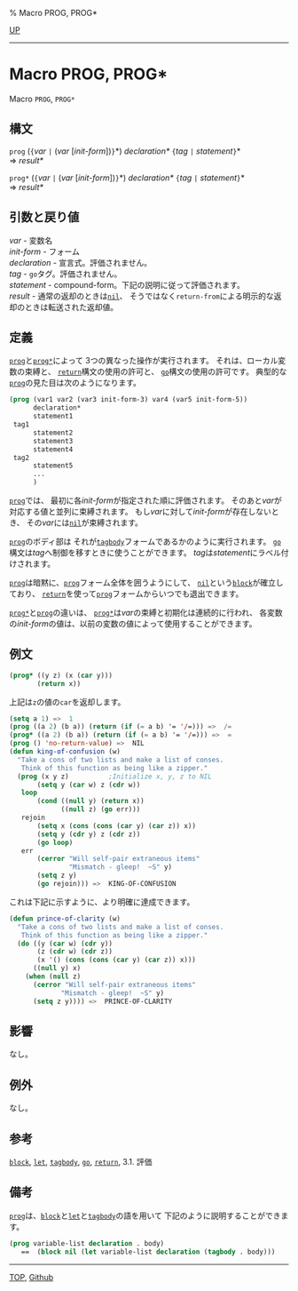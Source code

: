 % Macro PROG, PROG\*

[UP](5.3.html)  

---

# Macro **PROG, PROG\***


Macro `PROG`, `PROG*`


## 構文

`prog` (`{`*var* `|` (*var* [*init-form*])`}`\*)
 *declaration\** `{`*tag* `|` *statement*`}`\*  
=> *result\**

`prog*` (`{`*var* `|` (*var* [*init-form*])`}`\*)
 *declaration\** `{`*tag* `|` *statement*`}`\*  
=> *result\**


## 引数と戻り値

*var* - 変数名  
*init-form* - フォーム  
*declaration* - 宣言式。評価されません。  
*tag* - `go`タグ。評価されません。  
*statement* - compound-form。下記の説明に従って評価されます。  
*result* - 通常の返却のときは[`nil`](5.3.nil-variable.html)、
そうではなく`return-from`による明示的な返却のときは転送された返却値。


## 定義

[`prog`](5.3.prog.html)と[`prog*`](5.3.prog.html)によって
3つの異なった操作が実行されます。
それは、ローカル変数の束縛と、
[`return`](5.3.return.html)構文の使用の許可と、
[`go`](5.3.go.html)構文の使用の許可です。
典型的な[`prog`](5.3.prog.html)の見た目は次のようになります。

```lisp
(prog (var1 var2 (var3 init-form-3) var4 (var5 init-form-5))
      declaration*
      statement1
 tag1
      statement2
      statement3
      statement4
 tag2
      statement5
      ...
      )
```

[`prog`](5.3.prog.html)では、
最初に各*init-form*が指定された順に評価されます。
そのあと*var*が対応する値と並列に束縛されます。
もし*var*に対して*init-form*が存在しないとき、
その*var*には[`nil`](5.3.nil-variable.html)が束縛されます。

[`prog`](5.3.prog.html)のボディ部は
それが[`tagbody`](5.3.tagbody.html)フォームであるかのように実行されます。
[`go`](5.3.go.html)構文は*tag*へ制御を移すときに使うことができます。
*tag*は*statement*にラベル付けされます。

[`prog`](5.3.prog.html)は暗黙に、[`prog`](5.3.prog.html)フォーム全体を囲うようにして、
[`nil`](5.3.nil-variable.html)という[`block`](5.3.block.html)が確立しており、
[`return`](5.3.return.html)を使って[`prog`](5.3.prog.html)フォームからいつでも退出できます。

[`prog*`](5.3.prog.html)と[`prog`](5.3.prog.html)の違いは、
[`prog*`](5.3.prog.html)は*var*の束縛と初期化は連続的に行われ、
各変数の*init-form*の値は、以前の変数の値によって使用することができます。


## 例文

```lisp
(prog* ((y z) (x (car y)))
       (return x))
```

上記は`z`の値の`car`を返却します。


```lisp
(setq a 1) =>  1
(prog ((a 2) (b a)) (return (if (= a b) '= '/=))) =>  /=
(prog* ((a 2) (b a)) (return (if (= a b) '= '/=))) =>  =
(prog () 'no-return-value) =>  NIL
(defun king-of-confusion (w)
  "Take a cons of two lists and make a list of conses.
   Think of this function as being like a zipper."
  (prog (x y z)          ;Initialize x, y, z to NIL
       (setq y (car w) z (cdr w))
   loop
       (cond ((null y) (return x))
             ((null z) (go err)))
   rejoin
       (setq x (cons (cons (car y) (car z)) x))
       (setq y (cdr y) z (cdr z))
       (go loop)
   err
       (cerror "Will self-pair extraneous items"
               "Mismatch - gleep!  ~S" y)
       (setq z y)
       (go rejoin))) =>  KING-OF-CONFUSION 
```

これは下記に示すように、より明確に達成できます。

```lisp
(defun prince-of-clarity (w)
  "Take a cons of two lists and make a list of conses.
   Think of this function as being like a zipper."
  (do ((y (car w) (cdr y))
       (z (cdr w) (cdr z))
       (x '() (cons (cons (car y) (car z)) x)))
      ((null y) x)
    (when (null z)
      (cerror "Will self-pair extraneous items"
             "Mismatch - gleep!  ~S" y)
      (setq z y)))) =>  PRINCE-OF-CLARITY 
```


## 影響

なし。


## 例外

なし。


## 参考

[`block`](5.3.block.html),
[`let`](5.3.let.html),
[`tagbody`](5.3.tagbody.html),
[`go`](5.3.go.html),
[`return`](5.3.return.html),
3.1. 評価


## 備考

[`prog`](5.3.prog.html)は、[`block`](5.3.block.html)と[`let`](5.3.let.html)と[`tagbody`](5.3.tagbody.html)の語を用いて
下記のように説明することができます。

```lisp
(prog variable-list declaration . body)
   ==  (block nil (let variable-list declaration (tagbody . body)))
```


---
[TOP](index.html),  [Github](https://github.com/nptcl/npt-japanese)

